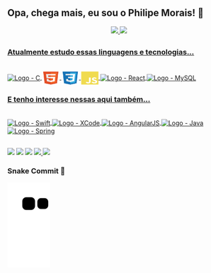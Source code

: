 ## Opa, chega mais, eu sou o Philipe Morais! 👋
<div align="center">
  <a href="https://github.com/PhMoraiis">
  <img src="https://github-readme-stats.vercel.app/api?username=phmoraiis&show_icons=true&theme=dracula&include_all_commits=true&count_private=true"
  <img width="50%" src="https://github-readme-stats.vercel.app/api?username=phmoraiis&show_icons=true&bg_color=-45deg, #ffd400, #7209b7, #3a0ca3, #4361ee, #ffd400, #ffd400&include_all_commits=true&count_private=true"/>
  <img width="49%" src="https://github-readme-stats.vercel.app/api/top-langs/?username=phmoraiis&layout=compact&langs_count=7&bg_color=-45deg, #ffd400, #7209b7, #3a0ca3, #4361ee, #ffd400, #ffd400"/>
</div>
  
  ##
  
  ### Atualmente estudo essas linguagens e tecnologias...
<div style="display: inline_block"><br>
  <img align="center" alt="Logo - C" height="30" width="40" src="https://cdn.jsdelivr.net/gh/devicons/devicon/icons/c/c-plain.svg" />
  <img align="center" alt="Logo - HTML" height="30" width="40" src="https://raw.githubusercontent.com/devicons/devicon/master/icons/html5/html5-original.svg">
  <img align="center" alt="Logo - CSS" height="30" width="40" src="https://raw.githubusercontent.com/devicons/devicon/master/icons/css3/css3-original.svg">
  <img align="center" alt="Logo - JS" height="30" width="40" src="https://raw.githubusercontent.com/devicons/devicon/master/icons/javascript/javascript-plain.svg">
  <img align="center" alt="Logo - React" height="30" width="40" src="https://cdn.jsdelivr.net/gh/devicons/devicon/icons/react/react-original.svg" />
  <img align="center" alt="Logo - MySQL" height="30" width="40" src="https://cdn.jsdelivr.net/gh/devicons/devicon/icons/mysql/mysql-original.svg" />
</div>
  
  ### E tenho interesse nessas aqui também...
<div style="display: inline_block"><br>
  <img align="center" alt="Logo - Swift" height="30" width="40" src="https://cdn.jsdelivr.net/gh/devicons/devicon/icons/swift/swift-original.svg" />
  <img align="center" alt="Logo - XCode" height="30" width="40" src="https://cdn.jsdelivr.net/gh/devicons/devicon/icons/xcode/xcode-original.svg" />
  <img align="center" alt="Logo - AngularJS" height="30" width="40" src="https://cdn.jsdelivr.net/gh/devicons/devicon/icons/angularjs/angularjs-original.svg" />
  <img align="center" alt="Logo - Java" height="30" width="40" src="https://cdn.jsdelivr.net/gh/devicons/devicon/icons/java/java-original.svg" /> 
  <img align="center" alt="Logo - Spring" height="30" width="40" src="https://cdn.jsdelivr.net/gh/devicons/devicon/icons/spring/spring-original.svg" />
</div>
  
  ##
  
  <div> 
  <a href="https://www.instagram.com/liipe.moraiis/" target="_blank"><img src="https://img.shields.io/badge/-Instagram-%23E4405F?style=for-the-badge&logo=instagram&logoColor=white" target="_blank"></a>
  <a href = "mailto:liperapltda@gmail.com"><img src="https://img.shields.io/badge/-Gmail-%23333?style=for-the-badge&logo=gmail&logoColor=white" target="_blank"></a>
  <a href="https://www.linkedin.com/in/philipe-barbosa-de-morais/" target="_blank"><img src="https://img.shields.io/badge/-LinkedIn-%230077B5?style=for-the-badge&logo=linkedin&logoColor=white" target="_blank"></a>
  <a href="https://github.com/PhMoraiis" target="_blank"><img src="https://img.shields.io/badge/GitHub-100000?style=for-the-badge&logo=github&logoColor=white" target="_blank">   </a>
    <a href="https://twitter.com/Morallis_" target="_blank"><img src="https://img.shields.io/badge/Twitter-1DA1F2?style=for-the-badge&logo=twitter&logoColor=white" target="_blank"></a>
    
### Snake Commit 🐍

![Snake animation](https://github.com/phmoraiis/phmoraiis/blob/output/github-contribution-grid-snake.svg)
    
</div>
 
  

